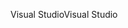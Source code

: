 <span data-ttu-id="cd5f4-101">Visual Studio</span><span class="sxs-lookup"><span data-stu-id="cd5f4-101">Visual Studio</span></span>